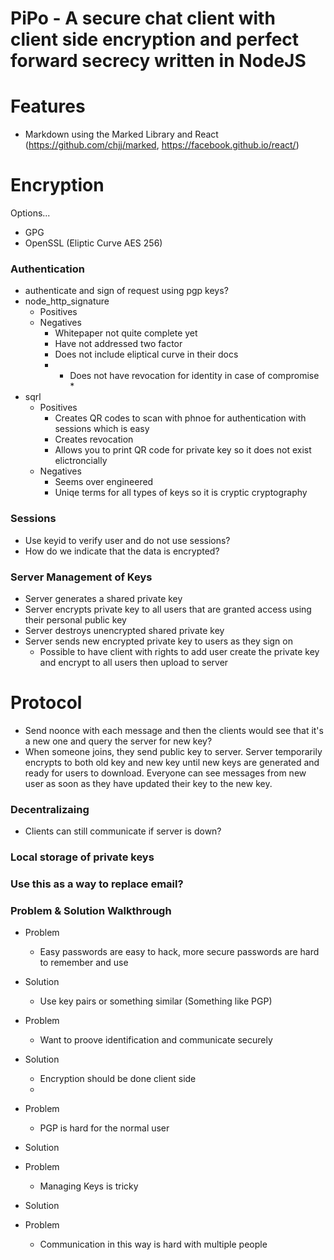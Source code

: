 # PiPo - A secure chat client with client side encryption and perfect forward secrecy written in NodeJS

# Features
+ Markdown using the Marked Library and React (https://github.com/chjj/marked, https://facebook.github.io/react/)

# Encryption
Options...
+ GPG
+ OpenSSL (Eliptic Curve AES 256)


### Authentication
+ authenticate and sign of request using pgp keys?
+ node_http_signature
  + Positives
  + Negatives
    + Whitepaper not quite complete yet
    + Have not addressed two factor
    + Does not include eliptical curve in their docs
    + * Does not have revocation for identity in case of compromise *
+ sqrl
  + Positives
    + Creates QR codes to scan with phnoe for authentication with sessions which is easy
    + Creates revocation
    + Allows you to print QR code for private key so it does not exist elictroncially
  + Negatives
    + Seems over engineered
    + Uniqe terms for all types of keys so it is cryptic cryptography


### Sessions
+ Use keyid to verify user and do not use sessions?
+ How do we indicate that the data is encrypted?


### Server Management of Keys
+ Server generates a shared private key
+ Server encrypts private key to all users that are granted access using their personal public key
+ Server destroys unencrypted shared private key
+ Server sends new encrypted private key to users as they sign on
  + Possible to have client with rights to add user create the private key and encrypt to all users then upload to server


# Protocol
+ Send noonce with each message and then the clients would see that it's a new one and query the server for new key?
+ When someone joins, they send public key to server. Server temporarily encrypts to both old key and new key until new keys are generated and ready for users to download. Everyone can see messages from new user as soon as they have updated their key to the new key.


### Decentralizaing
+ Clients can still communicate if server is down?

### Local storage of private keys



### Use this as a way to replace email?



### Problem & Solution Walkthrough
+ Problem
  + Easy passwords are easy to hack, more secure passwords are hard to remember and use
+ Solution
  + Use key pairs or something similar (Something like PGP)
+ Problem
  + Want to proove identification and communicate securely
+ Solution
  + Encryption should be done client side
  +
+ Problem
  + PGP is hard for the normal user
+ Solution

+ Problem
  + Managing Keys is tricky
+ Solution

+ Problem
  + Communication in this way is hard with multiple people
